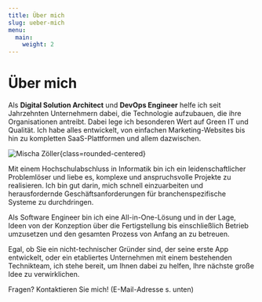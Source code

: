 ```yaml
---
title: Über mich
slug: ueber-mich
menu:
  main:
    weight: 2
---
```


# Über mich

Als __Digital Solution Architect__ und __DevOps Engineer__ helfe ich seit Jahrzehnten Unternehmern dabei, die 
Technologie aufzubauen, die ihre Organisationen antreibt. Dabei lege ich besonderen Wert auf Green IT und Qualität. Ich 
habe alles entwickelt, von einfachen Marketing-Websites bis hin zu kompletten SaaS-Plattformen und allem dazwischen.

![Mischa Zöller](/avatar_200_bw.jpg){class=rounded-centered}

Mit einem Hochschulabschluss in Informatik bin ich ein leidenschaftlicher Problemlöser und liebe es, komplexe und
anspruchsvolle Projekte zu realisieren. Ich bin gut darin, mich schnell einzuarbeiten und herausfordernde
Geschäfts&shy;anforderungen für branchenspezifische Systeme zu durchdringen.

Als Software Engineer bin ich eine All-in-One-Lösung und in der Lage, Ideen von der Konzeption über die Fertigstellung
bis einschließlich Betrieb umzusetzen und den gesamten Prozess von Anfang an zu betreuen.

Egal, ob Sie ein nicht-technischer Gründer sind, der seine erste App entwickelt, oder ein etabliertes Unternehmen mit
einem bestehenden Technikteam, ich stehe bereit, um Ihnen dabei zu helfen, Ihre nächste große Idee zu verwirklichen.

Fragen? Kontaktieren Sie mich! (E-Mail-Adresse s. unten)

